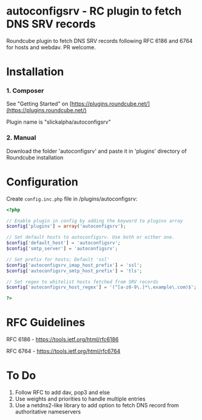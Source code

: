 # autoconfigsrv - RC plugin to fetch DNS SRV records

Roundcube plugin to fetch DNS SRV records following RFC 6186 and 6764 for hosts and webdav. PR welcome.


# Installation

### 1. Composer ###

See "Getting Started" on [https://plugins.roundcube.net/](https://plugins.roundcube.net/)

Plugin name is "slickalpha/autoconfigsrv"

### 2. Manual ###

Download the folder 'autoconfigsrv' and paste it in 'plugins' directory of Roundcube installation


# Configuration

Create `config.inc.php` file in <Your-roundcube-install-basepath>/plugins/autoconfigsrv:

```php
<?php

// Enable plugin in config by adding the keyword to plugins array
$config['plugins'] = array('autoconfigsrv');

// Set default hosts to autoconfigsrv. Use both or either one.
$config['default_host'] = 'autoconfigsrv';
$config['smtp_server'] = 'autoconfigsrv';

// Set prefix for hosts; Default 'ssl'
$config['autoconfigsrv_imap_host_prefix'] = 'ssl';
$config['autoconfigsrv_smtp_host_prefix'] = 'tls';

// Set regex to whitelist hosts fetched from SRV records
$config['autoconfigsrv_host_regex'] = '(^[a-z0-9\.]*\.example\.com)$';

?>
```


# RFC Guidelines

RFC 6186 - https://tools.ietf.org/html/rfc6186

RFC 6764 - https://tools.ietf.org/html/rfc6764


# To Do

1. Follow RFC to add dav, pop3 and else
2. Use weights and priorities to handle multiple entries
3. Use a netdns2-like library to add option to fetch DNS record from authoritative nameservers
